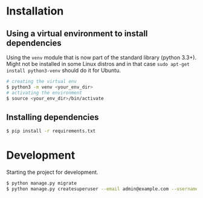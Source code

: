 # Installation

## Using a virtual environment to install dependencies

Using the `venv` module that is now part of the standard library (python 3.3+).
Might not be installed in some Linux distros and in that case `sudo apt-get install python3-venv` should do it for Ubuntu.

```sh
# creating the virtual env
$ python3 -m venv <your_env_dir>
# activating the environment
$ source <your_env_dir>/bin/activate
```

## Installing dependencies

```sh
$ pip install -r requirements.txt
```


# Development

Starting the project for development.

```sh
$ python manage.py migrate
$ python manage.py createsuperuser --email admin@example.com --username admin
```
